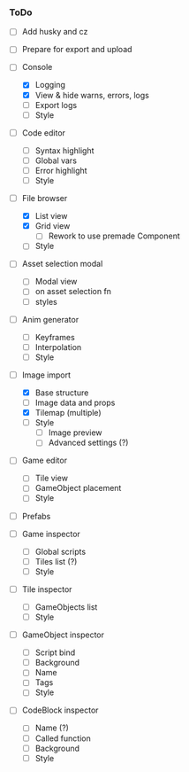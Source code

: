 ### ToDo

 - [ ] Add husky and cz
 - [ ] Prepare for export and upload

 - [ ] Console
   - [x] Logging
   - [x] View & hide warns, errors, logs
   - [ ] Export logs
   - [ ] Style
 - [ ] Code editor
   - [ ] Syntax highlight
   - [ ] Global vars
   - [ ] Error highlight
   - [ ] Style
 - [ ] File browser
   - [x] List view
   - [x] Grid view
	 - [ ] Rework to use premade Component
   - [ ] Style
 - [ ] Asset selection modal
	- [ ] Modal view
	- [ ] on asset selection fn
	- [ ] styles
 - [ ] Anim generator
   - [ ] Keyframes
   - [ ] Interpolation 
   - [ ] Style
 - [ ] Image import
   - [x] Base structure 
   - [ ] Image data and props 
   - [x] Tilemap (multiple)
   - [ ] Style
	 - [ ] Image preview
	 - [ ] Advanced settings (?)
 - [ ] Game editor
   - [ ] Tile view
   - [ ] GameObject placement 
   - [ ] Style
 - [ ] Prefabs
 - [ ] Game inspector
   - [ ] Global scripts
   - [ ] Tiles list (?)
   - [ ] Style
 - [ ] Tile inspector
   - [ ] GameObjects list 
   - [ ] Style
 - [ ] GameObject inspector
   - [ ] Script bind
   - [ ] Background
   - [ ] Name
   - [ ] Tags
   - [ ] Style
 - [ ] CodeBlock inspector
   - [ ] Name (?)
   - [ ] Called function
   - [ ] Background 
   - [ ] Style
